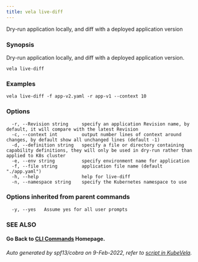 ```yaml
---
title: vela live-diff
---
```


Dry-run application locally, and diff with a deployed application version

### Synopsis

Dry-run application locally, and diff with a deployed application version.

```
vela live-diff
```

### Examples

```
vela live-diff -f app-v2.yaml -r app-v1 --context 10
```

### Options

```
  -r, --Revision string     specify an application Revision name, by default, it will compare with the latest Revision
  -c, --context int         output number lines of context around changes, by default show all unchanged lines (default -1)
  -d, --definition string   specify a file or directory containing capability definitions, they will only be used in dry-run rather than applied to K8s cluster
  -e, --env string          specify environment name for application
  -f, --file string         application file name (default "./app.yaml")
  -h, --help                help for live-diff
  -n, --namespace string    specify the Kubernetes namespace to use
```

### Options inherited from parent commands

```
  -y, --yes   Assume yes for all user prompts
```

### SEE ALSO



#### Go Back to [CLI Commands](vela) Homepage.


###### Auto generated by spf13/cobra on 9-Feb-2022, refer to [script in KubeVela](https://github.com/kubevela/kubevela/tree/master/hack/docgen).
